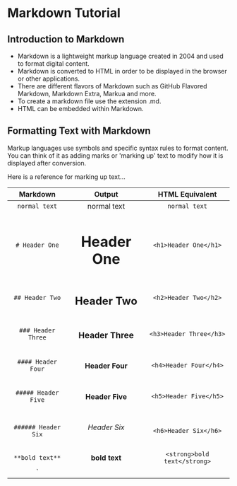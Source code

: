 # Markdown Tutorial

## Introduction to Markdown

- Markdown is a lightweight markup language created in 2004 and used to format digital content. 
- Markdown is converted to HTML in order to be displayed in the browser or other applications. 
- There are different flavors of Markdown such as GitHub Flavored Markdown, Markdown Extra, Markua and more.
- To create a markdown file use the extension .md.
- HTML can be embedded within Markdown.

## Formatting Text with Markdown

Markup languages use symbols and specific syntax rules to format content. You can think of it as adding marks or 'marking up' 
text to modify how it is displayed after conversion.

Here is a reference for marking up text...

| Markdown | Output | HTML Equivalent |
|:--------:|:------:|:---------------:|
| `normal text` | normal text | `normal text` |
|```# Header One```| <h1>Header One</h1> | `<h1>Header One</h1>`|
|```## Header Two```| <h2>Header Two</h2> | `<h2>Header Two</h2>`|
|```### Header Three``` | <h3> Header Three </h3> | `<h3>Header Three</h3>`|
|```#### Header Four```| <h4> Header Four </h4> | `<h4>Header Four</h4>` |
|```##### Header Five```| <h4> Header Five </h5> | `<h5>Header Five</h5>`|
|```###### Header Six```| <h6> Header Six</h6> | `<h6>Header Six</h6>`|
|`**bold text**`| **bold text** | `<strong>bold text</strong>`|
|`


